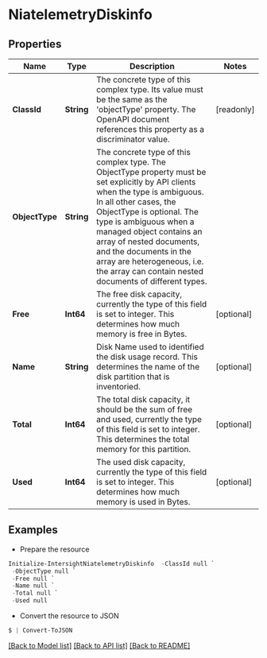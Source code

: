 # NiatelemetryDiskinfo
## Properties

Name | Type | Description | Notes
------------ | ------------- | ------------- | -------------
**ClassId** | **String** | The concrete type of this complex type. Its value must be the same as the &#39;objectType&#39; property. The OpenAPI document references this property as a discriminator value. | [readonly] 
**ObjectType** | **String** | The concrete type of this complex type. The ObjectType property must be set explicitly by API clients when the type is ambiguous. In all other cases, the  ObjectType is optional.  The type is ambiguous when a managed object contains an array of nested documents, and the documents in the array are heterogeneous, i.e. the array can contain nested documents of different types. | 
**Free** | **Int64** | The free disk capacity, currently the type of this field is set to integer. This determines how much memory is free in Bytes. | [optional] 
**Name** | **String** | Disk Name used to identified the disk usage record. This determines the name of the disk partition that is inventoried. | [optional] 
**Total** | **Int64** | The total disk capacity, it should be the sum of free and used, currently the type of this field is set to integer. This determines the total memory for this partition. | [optional] 
**Used** | **Int64** | The used disk capacity, currently the type of this field is set to integer. This determines how much memory is used in Bytes. | [optional] 

## Examples

- Prepare the resource
```powershell
Initialize-IntersightNiatelemetryDiskinfo  -ClassId null `
 -ObjectType null `
 -Free null `
 -Name null `
 -Total null `
 -Used null
```

- Convert the resource to JSON
```powershell
$ | Convert-ToJSON
```

[[Back to Model list]](../README.md#documentation-for-models) [[Back to API list]](../README.md#documentation-for-api-endpoints) [[Back to README]](../README.md)


